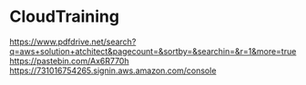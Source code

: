 # CloudTraining

https://www.pdfdrive.net/search?q=aws+solution+atchitect&pagecount=&sortby=&searchin=&r=1&more=true
https://pastebin.com/Ax6R770h
https://731016754265.signin.aws.amazon.com/console
